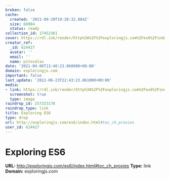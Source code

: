 ```yaml
---
broken: false
cache:
  created: '2021-09-20T19:28:32.884Z'
  size: 68984
  status: ready
collection_id: 17452361
cover: https://rdl.ink/render/http%3A%2F%2Fexploringjs.com%2Fes6%2Findex.html%23toc_ch_proxies
creator_ref:
  _id: 624427
  avatar: ''
  email: ''
  name: pitosalas
date: '2021-04-06T13:40:23.068000+00:00'
domain: exploringjs.com
important: false
last_update: '2022-06-23T22:43:23.861000+00:00'
media:
- link: https://rdl.ink/render/http%3A%2F%2Fexploringjs.com%2Fes6%2Findex.html%23toc_ch_proxies
  screenshot: true
  type: image
raindrop_id: 257323178
raindrop_type: link
title: Exploring ES6
type: drop
url: http://exploringjs.com/es6/index.html#toc_ch_proxies
user_id: 624427
---
```


# Exploring ES6

**URL:** http://exploringjs.com/es6/index.html#toc_ch_proxies
**Type:** link
**Domain:** exploringjs.com
